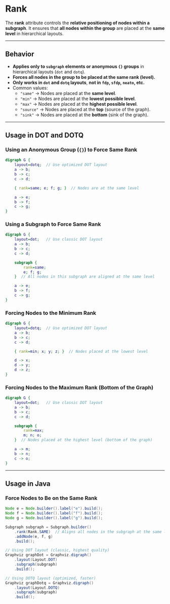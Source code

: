 # Rank

The **rank** attribute controls the **relative positioning of nodes within a subgraph**. It ensures that **all nodes within the group** are placed at the **same level** in hierarchical layouts.

------

## **Behavior**

- **Applies only to `subgraph` elements or anonymous `{}` groups** in hierarchical layouts (`dot` and `dotq`).
- **Forces all nodes in the group to be placed at the same rank (level).**
- **Only works in `dot` and `dotq` layouts**, **not in `fdp`, `sfdp`, `neato`, etc.**
- Common values:
  - `"same"` → Nodes are placed at the **same level**.
  - `"min"` → Nodes are placed at the **lowest possible level**.
  - `"max"` → Nodes are placed at the **highest possible level**.
  - `"source"` → Nodes are placed at the **top** (source of the graph).
  - `"sink"` → Nodes are placed at the **bottom** (sink of the graph).

------

## **Usage in DOT and DOTQ**

### **Using an Anonymous Group (`{}`) to Force Same Rank**

```dot
digraph G {
    layout=dotq;  // Use optimized DOT layout
    a -> b;
    b -> c;
    c -> d;

    { rank=same; e; f; g; }  // Nodes are at the same level

    a -> e;
    b -> f;
    c -> g;
}
```

### **Using a Subgraph to Force Same Rank**

```dot
digraph G {
    layout=dot;   // Use classic DOT layout
    a -> b;
    b -> c;
    c -> d;

    subgraph {
        rank=same;
        e; f; g;
    }  // All nodes in this subgraph are aligned at the same level

    a -> e;
    b -> f;
    c -> g;
}
```

### **Forcing Nodes to the Minimum Rank**

```dot
digraph G {
    layout=dotq;  // Use optimized DOT layout
    a -> b;
    b -> c;
    c -> d;

    { rank=min; x; y; z; }  // Nodes placed at the lowest level

    d -> x;
    d -> y;
    d -> z;
}
```

### **Forcing Nodes to the Maximum Rank (Bottom of the Graph)**

```dot
digraph G {
    layout=dot;   // Use classic DOT layout
    a -> b;
    b -> c;
    c -> d;

    subgraph {
        rank=max;
        m; n; o;
    }  // Nodes placed at the highest level (bottom of the graph)

    a -> m;
    b -> n;
    c -> o;
}
```

------

## **Usage in Java**

### **Force Nodes to Be on the Same Rank**

```java
Node e = Node.builder().label("e").build();
Node f = Node.builder().label("f").build();
Node g = Node.builder().label("g").build();

Subgraph subgraph = Subgraph.builder()
    .rank(Rank.SAME)  // Aligns all nodes in the subgraph at the same level
    .addNode(e, f, g)
    .build();

// Using DOT layout (classic, highest quality)
Graphviz graphDot = Graphviz.digraph()
    .layout(Layout.DOT)
    .subgraph(subgraph)
    .build();

// Using DOTQ layout (optimized, faster)
Graphviz graphDotq = Graphviz.digraph()
    .layout(Layout.DOTQ)
    .subgraph(subgraph)
    .build();
```

